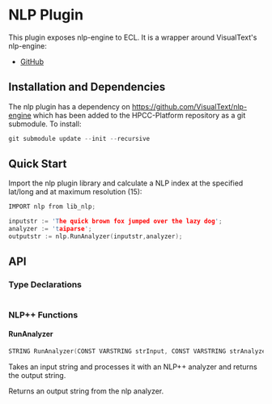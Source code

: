 NLP Plugin
================

This plugin exposes nlp-engine to ECL.  It is a wrapper around VisualText's nlp-engine:
* [GitHub](https://github.com/VisualText/nlp-engine)


Installation and Dependencies
------------------------------

The nlp plugin has a dependency on https://github.com/VisualText/nlp-engine which has been added to the HPCC-Platform repository as a git submodule.  To install:
```c
git submodule update --init --recursive
```

Quick Start
------------

Import the nlp plugin library and calculate a NLP index at the specified lat/long and at maximum resolution (15):
```c
IMPORT nlp from lib_nlp; 

inputstr := 'The quick brown fox jumped over the lazy dog';
analyzer := 'taiparse';
outputstr := nlp.RunAnalyzer(inputstr,analyzer);
```

API
----

### Type Declarations
```c
```

### NLP++ Functions

#### RunAnalyzer

```c
STRING RunAnalyzer(CONST VARSTRING strInput, CONST VARSTRING strAnalyzer)
```

Takes an input string and processes it with an NLP++ analyzer and returns the output string.

Returns an output string from the nlp analyzer.
